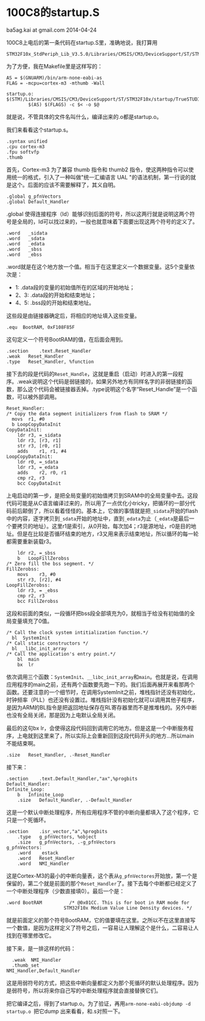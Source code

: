 # 100C8的startup.S  

ba5ag.kai at gmail.com 2014-04-24

100C8上电后的第一条代码在startup.S里，准确地说，我打算用

	STM32F10x_StdPeriph_Lib_V3.5.0/Libraries/CMSIS/CM3/DeviceSupport/ST/STM32F10x/startup/TrueSTUDIO/startup_stm32f10x_md_vl.s

为了方便，我在Makefile里是这样写的：

	AS = $(GNUARM)/bin/arm-none-eabi-as
	FLAG = -mcpu=cortex-m3 -mthumb -Wall

	startup.o: $(STM)/Libraries/CMSIS/CM3/DeviceSupport/ST/STM32F10x/startup/TrueSTUDIO/startup_stm32f10x_md_vl.s
	        $(AS) $(FLAGS) -c $< -o $@

就是说，不管具体的文件名叫什么，编译出来的.o都是startup.o。

我们来看看这个startup.s。

	.syntax unified
	.cpu cortex-m3
	.fpu softvfp
	.thumb

首先，Cortex-m3 为了兼容 thumb 指令和 thumb2 指令，使这两种指令可以使用统一的格式，引入了一种叫做"统一汇编语言 UAL "的语法机制，第一行说的就是这个。后面的应该不需要解释了，其义自明。

	.global	g_pfnVectors
	.global	Default_Handler

.global 使得连接程序（ld）能够识别后面的符号，所以这两行就是说明这两个符号是全局的，ld可以找过来的，一般也就意味着下面要出现这两个符号的定义了。

	.word	_sidata
	.word	_sdata
	.word	_edata
	.word	_sbss
	.word	_ebss

.word就是在这个地方放一个值。相当于在这里定义一个数据变量。这5个变量依次是：

* 1: .data段的变量的初始值所在的区域的开始地址；
* 2、3: .data段的开始和结束地址；
* 4、5: .bss段的开始和结束地址。

这些段是由链接器确定后，将相应的地址填入这些变量。

	.equ  BootRAM, 0xF108F85F

这句定义一个符号BootRAM的值，在后面会用到。

	.section	.text.Reset_Handler
	.weak	Reset_Handler
	.type	Reset_Handler, %function

接下去的段是代码的`Reset_Handle`，这就是重启（启动）时进入的第一段程序。.weak说明这个代码是弱链接的，如果另外地方有同样名字的非弱链接的函数，那么这个代码会被链接器丢掉。.type说明这个名字“Reset_Handle”是一个函数，可以被外部调用。

	Reset_Handler:
	/* Copy the data segment initializers from flash to SRAM */
	  movs	r1, #0
	  b	LoopCopyDataInit
	CopyDataInit:
		ldr	r3, =_sidata
		ldr	r3, [r3, r1]
		str	r3, [r0, r1]
		adds	r1, r1, #4
	LoopCopyDataInit:
		ldr	r0, =_sdata
		ldr	r3, =_edata
		adds	r2, r0, r1
		cmp	r2, r3
		bcc	CopyDataInit

上电启动的第一步，是把全局变量的初始值拷贝到SRAM中的全局变量中去。这段代码可能是从C语言编译过来的，所以用了一点优化小tricky，把循环的一部分代码前后颠倒了，所以看着怪怪的。基本上，它做的事情就是把`_sidata`开始的flash中的内容，逐字拷贝到`_sdata`开始的地址中，直到`_edata`为止（`_edata`是最后一个要拷贝的地址）。这里r1是索引，从0开始，每次加4；r3是源地址，r0是目的地址。但是在比较是否循环结束的地方，r3又用来表示结束地址，所以循环的每一轮都需要重新装载r3。

		ldr	r2, =_sbss
		b	LoopFillZerobss
	/* Zero fill the bss segment. */
	FillZerobss:
		movs	r3, #0
		str	r3, [r2], #4
	LoopFillZerobss:
		ldr	r3, = _ebss
		cmp	r2, r3
		bcc	FillZerobss

这段和前面的类似，一段循环把bss段全部填充为0，就相当于给没有初始值的全局变量填充了0值。

	/* Call the clock system intitialization function.*/
	  bl  SystemInit 
	/* Call static constructors */
	  bl __libc_init_array  
	/* Call the application's entry point.*/
		bl	main
		bx	lr

依次调用三个函数：`SystemInit`、`__libc_init_array`和`main`。也就是说，在调用应用程序的main之前，还有两个函数要先跑一下的。我们后面再展开来看那两个函数。还要注意的一个细节时，在调用SystemInit之前，堆栈指针还没有初始化，时钟频率（PLL）也还没有设置过。堆栈指针没有初始化就可以调用其他子程序，是因为ARM的BL指令是把返回地址保存在RL寄存器里而不是推堆栈的。另外中断也没有全局关闭，那是因为上电默认全局关闭。

最后的这句bx lr，会使得这段代码回到调用它的地方。但是这是一个中断服务程序，上电就到这里来了，所以实际上会重新回到这段代码开头的地方...所以main不能结束啊。

	.size	Reset_Handler, .-Reset_Handler

接下来：

	.section	.text.Default_Handler,"ax",%progbits
	Default_Handler:
	Infinite_Loop:
		b	Infinite_Loop
		.size	Default_Handler, .-Default_Handler

这是一个默认中断处理程序，所有应用程序不管的中断向量都填入了这个程序，它只是一个死循环。

	.section	.isr_vector,"a",%progbits
		.type	g_pfnVectors, %object
		.size	g_pfnVectors, .-g_pfnVectors
	g_pfnVectors:
		.word	_estack
		.word	Reset_Handler
		.word	NMI_Handler

这是Cortex-M3的最小的中断向量表，这个表从`g_pfnVectores`开始放，第一个是保留的，第二个就是前面的那个`Reset_Handler`了。接下去每个中断都已经定义了一个中断处理程序（少数直接填0）。最后一个是：

	.word BootRAM          /* @0x01CC. This is for boot in RAM mode for 
                         STM32F10x Medium Value Line Density devices. */

就是前面定义的那个符号BootRAM，它的值要填在这里。之所以不在这里直接写一个数值，是因为这样定义了符号之后，一容易让人理解这个是什么，二容易让人找到在哪里修改它。

接下来，是一排这样的代码：

	  .weak  NMI_Handler
	  .thumb_set 
	NMI_Handler,Default_Handler

这是用弱符号的方式，把这些中断向量都定义为那个死循环的默认处理程序。因为是弱符号，所以将来你自己写的中断处理程序就会直接替换它们。

把它编译之后，得到了startup.o。为了验证，再用`arm-none-eabi-objdump -d startup.o `把它dump 出来看看，和.s对照一下。